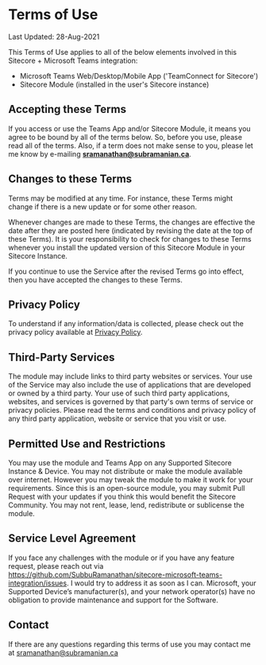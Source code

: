 # Terms of Use

Last Updated: 28-Aug-2021

This Terms of Use applies to all of the below elements involved in this Sitecore + Microsoft Teams integration:

*   Microsoft Teams Web/Desktop/Mobile App ('TeamConnect for Sitecore')
*   Sitecore Module (installed in the user's Sitecore instance)

## Accepting these Terms

If you access or use the Teams App and/or Sitecore Module, it means you agree to be bound by all of the terms below. So, before you use, please read all of the terms. Also, if a term does not make sense to you, please let me know by e-mailing **[sramanathan@subramanian.ca](mailto:sramanathan@subramanian.ca)**.

## Changes to these Terms

Terms may be modified at any time. For instance, these Terms might change if there is a new update or for some other reason.

Whenever changes are made to these Terms, the changes are effective the date after they are posted here (indicated by revising the date at the top of these Terms). It is your responsibility to check for changes to these Terms whenever you install the updated version of this Sitecore Module in your Sitecore Instance.

If you continue to use the Service after the revised Terms go into effect, then you have accepted the changes to these Terms.

## Privacy Policy

To understand if any information/data is collected, please check out the privacy policy available at [Privacy Policy](https://github.com/SubbuRamanathan/sitecore-microsoft-teams-integration/blob/main/privacy-policy.md).

## Third-Party Services

The module may include links to third party websites or services. Your use of the Service may also include the use of applications that are developed or owned by a third party. Your use of such third party applications, websites, and services is governed by that party's own terms of service or privacy policies. Please read the terms and conditions and privacy policy of any third party application, website or service that you visit or use.

## Permitted Use and Restrictions
You may use the module and Teams App on any Supported Sitecore Instance & Device.
You may not distribute or make the module available over internet. However you may tweak the module to make it work for your requirements. Since this is an open-source module, you may submit Pull Request with your updates if you think this would benefit the Sitecore Community.
You may not rent, lease, lend, redistribute or sublicense the module. 

## Service Level Agreement
If you face any challenges with the module or if you have any feature request, please reach out via https://github.com/SubbuRamanathan/sitecore-microsoft-teams-integration/issues. I would try to address it as soon as I can.
Microsoft, your Supported Device’s manufacturer(s), and your network operator(s) have no obligation to provide maintenance and support for the Software.

## Contact
If there are any questions regarding this terms of use you may contact me at [sramanathan@subramanian.ca](mailto:sramanathan@subramanian.ca)
